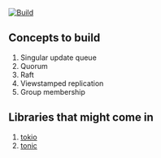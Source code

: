 [![Build](https://github.com/SarthakMakhija/raft/actions/workflows/build.yml/badge.svg?branch=main)](https://github.com/SarthakMakhija/raft/actions/workflows/build.yml)

## Concepts to build
1. Singular update queue
2. Quorum
3. Raft
4. Viewstamped replication
5. Group membership

## Libraries that might come in
1. [tokio](https://tokio.rs/)
2. [tonic](https://github.com/hyperium/tonic)